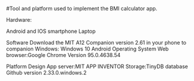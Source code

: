#Tool and platform used to implement the BMI calculator app.

Hardware:

Android and IOS smartphone
Laptop

Software
Download the MIT A12 Companion version 2.61 in your phone to companion
Windows: Windows 10
Android Operating System 
Web browser:Google Chrome Version 95.0.4638.54

Platform
Design App server:MIT APP INVENTOR
Storage:TinyDB database
Github version 2.33.0.windows.2
